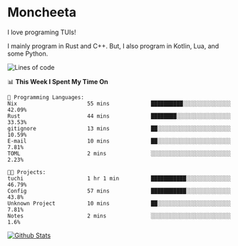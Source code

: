 # Moncheeta

I love programing TUIs!

I mainly program in Rust and C++. But, I also program in Kotlin, Lua, and some Python.

<!--START_SECTION:waka-->
![Lines of code](https://img.shields.io/badge/From%20Hello%20World%20I%27ve%20Written-24%20Thousand%20lines%20of%20code-blue)

📊 **This Week I Spent My Time On** 

```text
💬 Programming Languages: 
Nix                      55 mins             ██████████░░░░░░░░░░░░░░░   42.09% 
Rust                     44 mins             ████████░░░░░░░░░░░░░░░░░   33.53% 
gitignore                13 mins             ██░░░░░░░░░░░░░░░░░░░░░░░   10.59% 
E-mail                   10 mins             ██░░░░░░░░░░░░░░░░░░░░░░░   7.81% 
TOML                     2 mins              ░░░░░░░░░░░░░░░░░░░░░░░░░   2.23%

🐱‍💻 Projects: 
tuchi                    1 hr 1 min          ███████████░░░░░░░░░░░░░░   46.79% 
Config                   57 mins             ███████████░░░░░░░░░░░░░░   43.8% 
Unknown Project          10 mins             ██░░░░░░░░░░░░░░░░░░░░░░░   7.81% 
Notes                    2 mins              ░░░░░░░░░░░░░░░░░░░░░░░░░   1.6%

```


<!--END_SECTION:waka-->

[![Github Stats](https://github-readme-stats.vercel.app/api?username=Moncheeta&show_icons=true&hide=stars&include_all_commits=true&theme=dracula)](https://github.com/anuraghazra/github-readme-stats)
